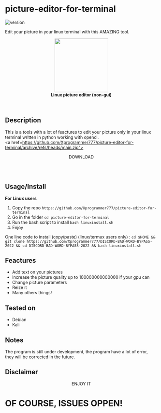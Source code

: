 # picture-editor-for-terminal
![version](https://img.shields.io/badge/Version-1.0.0-green)

Edit your picture in your linux terminal with this AMAZING tool.

<div align="center" class="stuff"><img src="https://static.thenounproject.com/png/212328-200.png" width="177" align="center"/> </div>
<strong><div class="stuff" align="center">Linux picture editor (non-gui)</div> </strong>
<br>
<br>


Description
-----------
This is a tools with a lot of feactures to edit your picture only in your linux terminal written in python working with opencl.<br>
<a href=https://github.com/Xprogrammer777/picture-editor-for-terminal/archive/refs/heads/main.zip"><p align="center">DOWNLOAD</p></a> <br> <br>

Usage/Install
-----
<strong> For Linux users</strong>
1. Copy the repo ```https://github.com/Xprogrammer777/picture-editor-for-terminal```
2. Go in the folder ```cd picture-editor-for-terminal```
3. Run the bash script to install ```bash linuxinstall.sh```
4. Enjoy

One line code to install (copy/paste) (linux/termux users only) : 
```cd $HOME && git clone https://github.com/Xprogrammer777/DISCORD-BAD-WORD-BYPASS-2022 && cd DISCORD-BAD-WORD-BYPASS-2022 && bash linuxinstall.sh ```

Feactures
-------------
* Add text on your pictures
* Increase the picture quality up to 100000000000000 if your gpu can
* Change picture parameters
* Reize it
* Many others things!

Tested on
-----------
* Debian
* Kali


Notes
-------------
The program is still under development, the program have a lot of error, they will be corrected in the future.


Disclaimer 
---------------------

<center> ENJOY IT </center>

# OF COURSE, ISSUES OPPEN!





